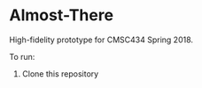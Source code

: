 # Almost-There

High-fidelity prototype for CMSC434 Spring 2018.

To run:

1. Clone this repository
